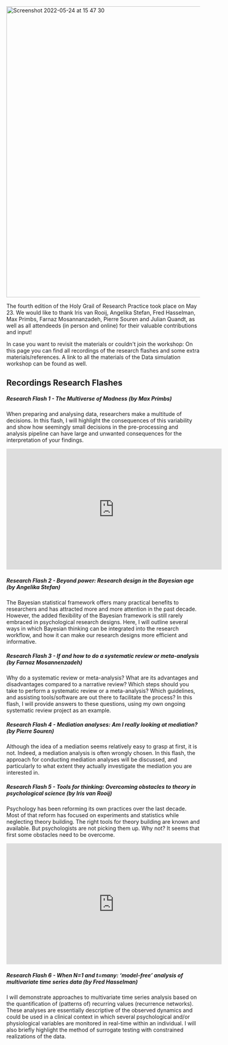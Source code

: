 <img width="758" alt="Screenshot 2022-05-24 at 15 47 30" src="https://user-images.githubusercontent.com/106151361/170051277-80cf047b-7bc9-4d69-860b-a091430511d2.png">



The fourth edition of the Holy Grail of Research Practice took place on May 23. We would like to thank Iris van Rooij, Angelika Stefan, Fred Hasselman, Max Primbs, Farnaz Mosannanzadeh, Pierre Souren and Julian Quandt, as well as all attendeeds (in person and online) for their valuable contributions and input!

In case you want to revisit the materials or couldn't join the workshop: On this page you can find all recordings of the research flashes and some extra materials/references. A link to all the materials of the Data simulation workshop can be found as well.



## Recordings Research Flashes



##### Research Flash 1 - The Multiverse of Madness (by Max Primbs)
When preparing and analysing data, researchers make a multitude of decisions. In this flash, I will highlight the consequences of this variability and show how seemingly small decisions in the pre-processing and analysis pipeline can have large and unwanted consequences for the interpretation of your findings.

<iframe width="560" height="315" src="https://www.youtube.com/embed/2Bhny40dan8" title="YouTube video player" frameborder="0" allow="accelerometer; autoplay; clipboard-write; encrypted-media; gyroscope; picture-in-picture" allowfullscreen></iframe>

##### Research Flash 2 - Beyond power: Research design in the Bayesian age (by Angelika Stefan)
The Bayesian statistical framework offers many practical benefits to researchers and has attracted more and more attention in the past decade. However, the
added flexibility of the Bayesian framework is still rarely embraced in psychological research designs. Here, I will outline several ways in which Bayesian thinking can be integrated into the research workflow, and how it can make our research designs more efficient and informative.

##### Research Flash 3 - If and how to do a systematic review or meta-analysis (by Farnaz Mosannenzadeh)
Why do a systematic review or meta-analysis? What are its advantages and disadvantages compared to a narrative review? Which steps should you take to perform a systematic review or a meta-analysis? Which guidelines, and assisting tools/software are out there to facilitate the process? In this flash, I will provide answers to these questions, using my own ongoing systematic review project as an example.

##### Research Flash 4 - Mediation analyses: Am I really looking at mediation? (by Pierre Souren)
Although the idea of a mediation seems relatively easy to grasp at first, it is not. Indeed, a mediation analysis is often wrongly chosen. In this flash, the approach for conducting mediation analyses will be discussed, and particularly to what extent they actually investigate the mediation you are interested in.

##### Research Flash 5 - Tools for thinking: Overcoming obstacles to theory in psychological science (by Iris van Rooij)
Psychology has been reforming its own practices over the last decade. Most of that reform has focused on experiments and statistics while neglecting theory
building. The right tools for theory building are known and available. But psychologists are not picking them up. Why not? It seems that first some obstacles need to be overcome.


<iframe width="560" height="315" src="https://www.youtube-nocookie.com/embed/7WFaI4R88J8" title="YouTube video player" frameborder="0" allow="accelerometer; autoplay; clipboard-write; encrypted-media; gyroscope; picture-in-picture" allowfullscreen></iframe>



##### Research Flash 6 - When N=1 and t=many: ‘model-free’ analysis of multivariate time series data (by Fred Hasselman)
I will demonstrate approaches to multivariate time series analysis based on the quantification of (patterns of) recurring values (recurrence networks). These analyses are essentially descriptive of the observed dynamics and could be used in a clinical context in which several psychological and/or physiological variables are monitored in real-time within an individual. I will also briefly highlight the method of surrogate testing with constrained realizations of the data.




